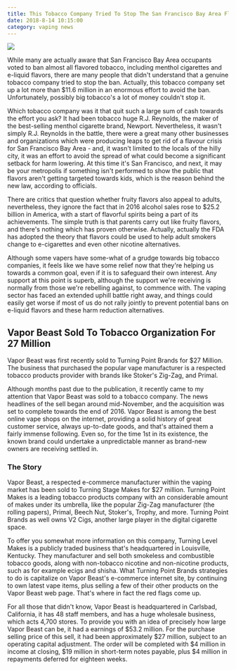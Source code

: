```yaml
---
title: This Tobacco Company Tried To Stop The San Francisco Bay Area Flavor Ban
date: 2018-8-14 10:15:00
category: vaping news
---
```


![](/images/3.jpg)

While many are actually aware that San Francisco Bay Area occupants voted to ban almost all flavored tobacco, including menthol cigarettes and e-liquid flavors, there are many people that didn't understand that a genuine tobacco company tried to stop the ban. Actually, this tobacco company set up a lot more than $11.6 million in an enormous effort to avoid the ban. Unfortunately, possibly big tobacco's a lot of money couldn't stop it.

Which tobacco company was it that quit such a large sum of cash towards the effort you ask? It had been tobacco huge R.J. Reynolds, the maker of the best-selling menthol cigarette brand, Newport. Nevertheless, it wasn't simply R.J. Reynolds in the battle, there were a great many other businesses and organizations which were producing leaps to get rid of a flavour crisis for San Francisco Bay Area - and, it wasn't limited to the locals of the hilly city, it was an effort to avoid the spread of what could become a significant setback for harm lowering. At this time it's San Francisco, and next, it may be your metropolis if something isn't performed to show the public that flavors aren't getting targeted towards kids, which is the reason behind the new law, according to officials.

<!-- more -->

There are critics that question whether fruity flavors also appeal to adults, nevertheless, they ignore the fact that in 2016 alcohol sales rose to $25.2 billion in America, with a start of flavorful spirits being a part of its achievements. The simple truth is that parents carry out like fruity flavors, and there's nothing which has proven otherwise. Actually, actually the FDA has adopted the theory that flavors could be used to help adult smokers change to e-cigarettes and even other nicotine alternatives.

Although some vapers have some-what of a grudge towards big tobacco companies, it feels like we have some relief now that they're helping us towards a common goal, even if it is to safeguard their own interest. Any support at this point is superb, although the support we're receiving is normally from those we're rebelling against, to commence with. The vaping sector has faced an extended uphill battle right away, and things could easily get worse if most of us do not rally jointly to prevent potential bans on e-liquid flavors and these harm reduction alternatives.

## Vapor Beast Sold To Tobacco Organization For 27 Million

Vapor Beast was first recently sold to Turning Point Brands for $27 Million.  The business that purchased the popular vape manufacturer is a respected tobacco products provider with brands like Stoker's Zig-Zag, and Primal.

Although months past due to the publication, it recently came to my attention that Vapor Beast was sold to a tobacco company.  The news headlines of the sell began around mid-November, and the acquisition was set to complete towards the end of 2016.  Vapor Beast is among the best online vape shops on the internet, providing a solid history of great customer service, always up-to-date goods, and that's attained them a fairly immense following.  Even so, for the time 1st in its existence, the known brand could undertake a unpredictable manner as brand-new owners are receiving settled in.

### The Story

Vapor Beast, a respected e-commerce manufacturer within the vaping market has been sold to Turning Stage Makes for $27 million.  Turning Point Makes is a leading tobacco products company with an considerable amount of makes under its umbrella, like the popular Zig-Zag manufacturer (the rolling papers), Primal, Beech Nut, Stoker's, Trophy, and more.  Turning Point Brands as well owns V2 Cigs, another large player in the digital cigarette space.

To offer you somewhat more information on this company, Turning Level Makes is a publicly traded business that's headquartered in Louisville, Kentucky.  They manufacturer and sell both smokeless and combustible tobacco goods, along with non-tobacco nicotine and non-nicotine products, such as for example ecigs and shisha.  What Turning Point Brands strategies to do is capitalize on Vapor Beast's e-commerce internet site, by continuing to own latest vape items, plus selling a few of their other products on the Vapor Beast web page.  That's where in fact the red flags come up.

For all those that didn't know, Vapor Beast is headquartered in Carlsbad, California, it has 48 staff members, and has a huge wholesale business, which acts 4,700 stores.  To provide you with an idea of precisely how large Vapor Beast can be, it had a earnings of $53.2 million.  For the purchase selling price of this sell, it had been approximately $27 million, subject to an operating capital adjustment.  The order will be completed with $4 million in income at closing, $19 million in short-term notes payable, plus $4 million in repayments deferred for eighteen weeks.

